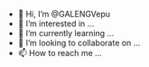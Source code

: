 - 👋 Hi, I’m @GALENGVepu
- 👀 I’m interested in ...
- 🌱 I’m currently learning ...
- 💞️ I’m looking to collaborate on ...
- 📫 How to reach me ...

<!---
GALENGVepu/GALENGVepu is a ✨ special ✨ repository because its `README.md` (this file) appears on your GitHub profile.
You can click the Preview link to take a look at your changes.
--->
